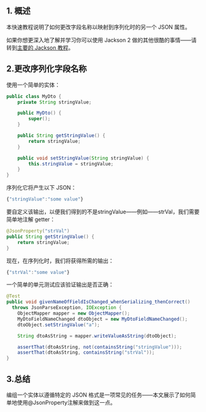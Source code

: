 ## 1. 概述

本快速教程说明了如何更改字段名称以映射到序列化时的另一个 JSON 属性。

如果你想更深入地了解并学习你可以使用 Jackson 2 做的其他很酷的事情——请转到[主要的 Jackson 教程](https://www.baeldung.com/jackson)。

## 2.更改序列化字段名称

使用一个简单的实体：

```java
public class MyDto {
    private String stringValue;

    public MyDto() {
        super();
    }

    public String getStringValue() {
        return stringValue;
    }

    public void setStringValue(String stringValue) {
        this.stringValue = stringValue;
    }
}
```

序列化它将产生以下 JSON：

```javascript
{"stringValue":"some value"}
```

要自定义该输出，以便我们得到的不是stringValue——例如——strVal，我们需要简单地注解 getter：

```java
@JsonProperty("strVal")
public String getStringValue() {
    return stringValue;
}
```

现在，在序列化时，我们将获得所需的输出：

```javascript
{"strVal":"some value"}
```

一个简单的单元测试应该验证输出是否正确：

```java
@Test
public void givenNameOfFieldIsChanged_whenSerializing_thenCorrect() 
  throws JsonParseException, IOException {
    ObjectMapper mapper = new ObjectMapper();
    MyDtoFieldNameChanged dtoObject = new MyDtoFieldNameChanged();
    dtoObject.setStringValue("a");

    String dtoAsString = mapper.writeValueAsString(dtoObject);

    assertThat(dtoAsString, not(containsString("stringValue")));
    assertThat(dtoAsString, containsString("strVal"));
}
```

## 3.总结

编组一个实体以遵循特定的 JSON 格式是一项常见的任务——本文展示了如何简单地使用@JsonProperty注解来做到这一点。